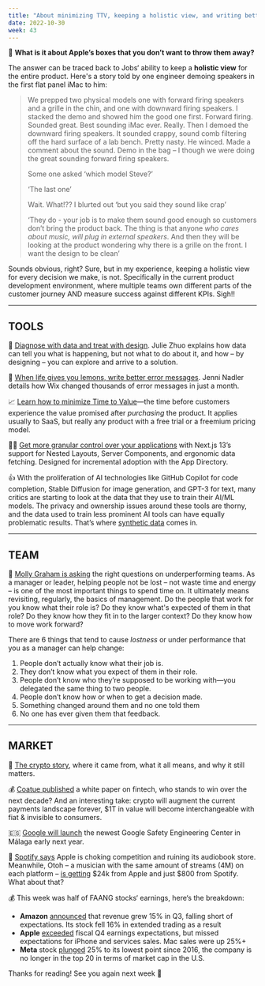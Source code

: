 ```yaml
---
title: "About minimizing TTV, keeping a holistic view, and writing better error messages"
date: 2022-10-30
week: 43
---
```


💬 **What is it about Apple’s boxes that you don’t want to throw them away?**

The answer can be traced back to Jobs‘ ability to keep a **holistic view** for the entire product. Here's a story told by one engineer demoing speakers in the first flat panel iMac to him:

> We prepped two physical models one with forward firing speakers and a grille in the chin, and one with downward firing speakers. I stacked the demo and showed him the good one first. Forward firing. Sounded great. Best sounding iMac ever. Really. Then I demoed the downward firing speakers. It sounded crappy, sound comb filtering off the hard surface of a lab bench. Pretty nasty. He winced. Made a comment about the sound. Demo in the bag – I though we were doing the great sounding forward firing speakers.
> 
> Some one asked ‘which model Steve?’
> 
> ‘The last one’
> 
> Wait. What!?? I blurted out ‘but you said they sound like crap’
> 
> ‘They do - your job is to make them sound good enough so customers don’t bring the product back. The thing is that anyone *who cares about music, will plug in external speakers*. And then they will be looking at the product wondering why there is a grille on the front. I want the design to be clean’

Sounds obvious, right? Sure, but in my experience, keeping a holistic view for every decision we make, is not. Specifically in the current product development environment, where multiple teams own different parts of the customer journey AND measure success against different KPIs. Sigh!!

---

## TOOLS

🧶 [Diagnose with data and treat with design](https://twitter.com/joulee/status/1367875690939346949?s=46). Julie Zhuo explains how data can tell you what is happening, but not what to do about it, and how – by designing – you can explore and arrive to a solution.

🍋 [When life gives you lemons, write better error messages](https://wix-ux.com/when-life-gives-you-lemons-write-better-error-messages-46c5223e1a2f). Jenni Nadler details how Wix changed thousands of error messages in just a month.

📈  [Learn how to minimize Time to Value](https://twitter.com/HurynPawel/status/1586085079767748608)—the time before customers experience the value promised after *purchasing* the product. It applies usually to SaaS, but really any product with a free trial or a freemium pricing model.

👨‍💻 [Get more granular control over your applications](https://nextjs.org/blog/next-13) with Next.js 13’s support for Nested Layouts, Server Components, and ergonomic data fetching. Designed for incremental adoption with the App Directory.

👍 With the proliferation of AI technologies like GitHub Copilot for code completion, Stable Diffusion for image generation, and GPT-3 for text, many critics are starting to look at the data that they use to train their AI/ML models. The privacy and ownership issues around these tools are thorny, and the data used to train less prominent AI tools can have equally problematic results. That’s where [synthetic data](https://stackoverflow.blog/2022/10/17/synthetic-data-big-data-fewer-privacy-risks/) comes in.

---

## TEAM

🤙 [Molly Graham is asking](https://www.linkedin.com/posts/mograham_hate-to-break-it-to-you-but-your-team-is-activity-6985644502191394817-7ORb/) the right questions on underperforming teams. As a manager or leader, helping people not be lost – not waste time and energy – is one of the most important things to spend time on. It ultimately means revisiting, regularly, the basics of management. Do the people that work for you know what their role is? Do they know what's expected of them in that role? Do they know how they fit in to the larger context? Do they know how to move work forward?  
  
There are 6 things that tend to cause *lostness* or under performance that you as a manager can help change:
  
1) People don’t actually know what their job is.   
2) They don’t know what you expect of them in their role.   
3) People don’t know who they’re supposed to be working with—you delegated the same thing to two people.   
4) People don’t know how or when to get a decision made.   
5) Something changed around them and no one told them  
6) No one has ever given them that feedback.

---

## MARKET

🧩 [The crypto story](https://www.bloomberg.com/features/2022-the-crypto-story/), where it came from, what it all means, and why it still matters.

💰 [Coatue published](https://assets.ctfassets.net/iqem6dz8q0mk/6qbZWboqFNcq2i0YFa4Sxz/153aa898890c48e5333b22b9c0f6ffb4/Coatue_Next_Decade_in_FinTech_Oct-22.pdf) a white paper on fintech, who stands to win over the next decade? And an interesting take: crypto will augment the current payments landscape forever, $1T in value will become interchangeable with fiat & invisible to consumers.

🇪🇸 [Google will launch](https://blog.google/outreach-initiatives/public-policy/in-madrid-a-pitch-for-open-security/) the newest Google Safety Engineering Center in Málaga early next year.

🥁 [Spotify says](https://www.theverge.com/2022/10/25/23423384/spotify-apple-competitive-behavior-antitrust-commission-audiobooks) Apple is choking competition and ruining its audiobook store. Meanwhile, Otoh – a musician with the same amount of streams (4M) on each platform – [is getting](https://www.youtube.com/watch?v=FZ17btmzNK8) $24k from Apple and just $800 from Spotify. What about that?

💰 This week was half of FAANG stocks‘ earnings, here‘s the breakdown:
- **Amazon** [announced](https://www.cnbc.com/2022/10/27/amazon-amzn-earnings-q3-2022.html) that revenue grew 15% in Q3, falling short of expectations. Its stock fell 16% in extended trading as a result
- **Apple** [exceeded](https://www.cnbc.com/2022/10/27/amazon-amzn-earnings-q3-2022.html) fiscal Q4 earnings expectations, but missed expectations for iPhone and services sales. Mac sales were up 25%+
- **Meta** stock [plunged](https://www.cnbc.com/2022/10/27/meta-is-no-longer-one-of-the-20-biggest-us-companies.html) 25% to its lowest point since 2016, the company is no longer in the top 20 in terms of market cap in the U.S.

Thanks for reading! See you again next week 🫶